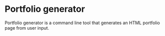 # Portfolio generator
Portfolio generator is a command line tool that generates an HTML portfolio page from user input.


